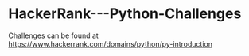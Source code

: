 # HackerRank---Python-Challenges

Challenges can be found at https://www.hackerrank.com/domains/python/py-introduction
